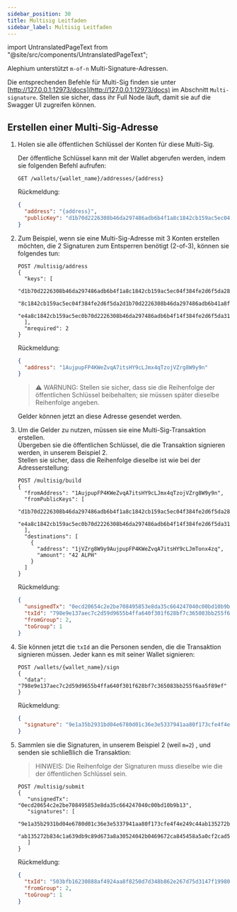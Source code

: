 ```yaml
---
sidebar_position: 30
title: Multisig Leitfaden
sidebar_label: Multisig Leitfaden
---
```


import UntranslatedPageText from "@site/src/components/UntranslatedPageText";

<UntranslatedPageText />

Alephium unterstützt `m-of-n` Multi-Signature-Adressen.

Die entsprechenden Befehle für Multi-Sig finden sie unter [http://127.0.0.1:12973/docs](http://127.0.0.1:12973/docs) im Abschnitt `Multi-signature`. Stellen sie sicher, dass ihr Full Node läuft, damit sie auf die Swagger UI zugreifen können.

## Erstellen einer Multi-Sig-Adresse

1. Holen sie alle öffentlichen Schlüssel der Konten für diese Multi-Sig.

   Der öffentliche Schlüssel kann mit der Wallet abgerufen werden, indem sie folgenden Befehl aufrufen:

   ```
   GET /wallets/{wallet_name}/addresses/{address}
   ```

   Rückmeldung:

   ```json
   {
     "address": "{address}",
     "publicKey": "d1b70d2226308b46da297486adb6b4f1a8c1842cb159ac5ec04f384fe2d6f5da28"
   }
   ```

2. Zum Beispiel, wenn sie eine Multi-Sig-Adresse mit 3 Konten erstellen möchten, die 2 Signaturen zum Entsperren benötigt (2-of-3), können sie folgendes tun:

   ```
   POST /multisig/address
   {
     "keys": [
       "d1b70d2226308b46da297486adb6b4f1a8c1842cb159ac5ec04f384fe2d6f5da28",
       "8c1842cb159ac5ec04f384fe2d6f5da2d1b70d2226308b46da297486adb6b41a8f",
       "e4a8c1842cb159ac5ec0b70d2226308b46da297486adb6b4f14f384fe2d6f5da31"
     ],
     "mrequired": 2
   }
   ```

   Rückmeldung:

   ```json
   {
     "address": "1AujpupFP4KWeZvqA7itsHY9cLJmx4qTzojVZrg8W9y9n"
   }
   ```

   > ⚠️ WARNUNG: Stellen sie sicher, dass sie die Reihenfolge der öffentlichen Schlüssel beibehalten; sie müssen später dieselbe Reihenfolge angeben.

   Gelder können jetzt an diese Adresse gesendet werden.

3. Um die Gelder zu nutzen, müssen sie eine Multi-Sig-Transaktion erstellen.  
   Übergeben sie die öffentlichen Schlüssel, die die 
   Transaktion signieren werden, in unserem Beispiel 2.  
   Stellen sie sicher, dass die Reihenfolge dieselbe ist wie bei der Adresserstellung:

   ```
   POST /multisig/build
   {
     "fromAddress": "1AujpupFP4KWeZvqA7itsHY9cLJmx4qTzojVZrg8W9y9n",
     "fromPublicKeys": [
       "d1b70d2226308b46da297486adb6b4f1a8c1842cb159ac5ec04f384fe2d6f5da28",
       "e4a8c1842cb159ac5ec0b70d2226308b46da297486adb6b4f14f384fe2d6f5da31"
     ],
     "destinations": [
       {
         "address": "1jVZrg8W9y9AujpupFP4KWeZvqA7itsHY9cLJmTonx4zq",
         "amount": "42 ALPH"
       }
     ]
   }
   ```

   Rückmeldung:

   ```json
   {
     "unsignedTx": "0ecd20654c2e2be708495853e8da35c664247040c00bd10b9b13",
     "txId": "798e9e137aec7c2d59d9655b4ffa640f301f628bf7c365083bb255f6aa5f89ef",
     "fromGroup": 2,
     "toGroup": 1
   }
   ```

4. Sie können jetzt die `txId` an die Personen senden, die die Transaktion signieren müssen. 
   Jeder kann es mit seiner Wallet signieren:

   ```
   POST /wallets/{wallet_name}/sign
   {
     "data": "798e9e137aec7c2d59d9655b4ffa640f301f628bf7c365083bb255f6aa5f89ef"
   }
   ```

   Rückmeldung:

   ```json
   {
     "signature": "9e1a35b2931bd04e6780d01c36e3e5337941aa80f173cfe4f4e249c44ab135272b834c1a639db9c89d673a8a30524042b0469672ca845458a5a0cf2cad53221b"
   }
   ```

5. Sammlen sie die Signaturen, in unserem Beispiel 2 (weil `m=2`) , und senden sie schließlich die Transaktion:

   > HINWEIS: Die Reihenfolge der Signaturen muss dieselbe wie die der öffentlichen Schlüssel sein.

   ```
   POST /multisig/submit
   {
      "unsignedTx": "0ecd20654c2e2be708495853e8da35c664247040c00bd10b9b13",
      "signatures": [
      "9e1a35b2931bd04e6780d01c36e3e5337941aa80f173cfe4f4e249c44ab135272b834c1a639db9c89d673a8a30524042b0469672ca845458a5a0cf2cad53221b",
      "ab135272b834c1a639db9c89d673a8a30524042b0469672ca845458a5a0cf2cad53221b9e1a35b2931bd04e6780d01c36e3e5337941aa80f173cfe4f4e249c44"
      ]
   }

   ```

   Rückmeldung:

   ```json
   {
     "txId": "503bfb16230888af4924aa8f8250d7d348b862e267d75d3147f1998050b6da69",
     "fromGroup": 2,
     "toGroup": 1
   }
   ```
